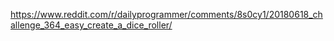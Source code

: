 https://www.reddit.com/r/dailyprogrammer/comments/8s0cy1/20180618_challenge_364_easy_create_a_dice_roller/
